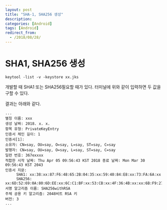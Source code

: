 ```yaml
---
layout: post
title: "SHA-1, SHA256 생성"
description: 
categories: [Android]
tags: [Android]
redirect_from:
  - /2018/08/28/
---
```


# SHA1, SHA256 생성

```
keytool -list -v -keystore xx.jks
```

개발할 때 SHA1 또는 SHA256필요할 때가 있다. 터미널에 위와 같이 입력하면 두 값을 구할 수 있다.

결과는 아래와 같다.

```
...
별칭 이름: xxx
생성 날짜: 2018. x. x.
항목 유형: PrivateKeyEntry
인증서 체인 길이: 1
인증서[1]:
소유자: CN=say, OU=say, O=say, L=say, ST=say, C=say
발행자: CN=say, OU=say, O=say, L=say, ST=say, C=say
일련 번호: 367exxxx
적합한 시작 날짜: Thu Apr 05 09:56:43 KST 2018 종료 날짜: Mon Mar 30 09:56:43 KST 2043
인증서 지문:
	 SHA1: xx:38:xx:87:F6:48:65:2B:04:35:xx:59:40:84:E8:xx:73:FA:6A:xx
	 SHA256: xx:6D:52:69:0A:80:6D:EE:xx:6C:C1:BF:xx:53:CB:xx:4F:36:4B:xx:xx:6B:F9:27:xx:18:CC:xx:42:33:xx:28
서명 알고리즘 이름: SHA256withRSA
주체 공용 키 알고리즘: 2048비트 RSA 키
버전: 3
...
```